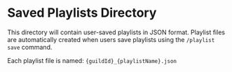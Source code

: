 # Saved Playlists Directory

This directory will contain user-saved playlists in JSON format.
Playlist files are automatically created when users save playlists using the `/playlist save` command.

Each playlist file is named: `{guildId}_{playlistName}.json`
